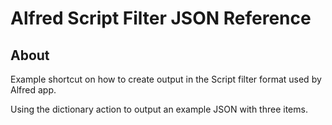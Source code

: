 # Alfred Script Filter JSON Reference

## About

Example shortcut on how to create output in the Script filter format used by Alfred app.

Using the dictionary action to output an example JSON with three items.
